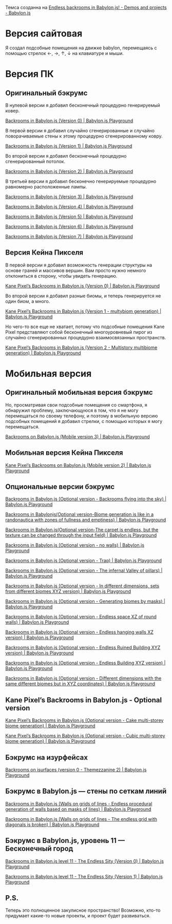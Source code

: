Темса созданна на [Endless backrooms in Babylon.js! - Demos and projects - Babylon.js](https://forum.babylonjs.com/t/endless-backrooms-in-babylon-js/55544/45)

# Версия сайтовая

Я создал подсобные помещения на движке babylon, перемещаясь с помощью стрелок ←, →, ↑, ↓ на клавиатуре и мыши.

# Версия ПК 

## Оригинальный бэкрумс 

В нулевой версии я добавил бесконечный процедурно генерируемый ковер.

[Backrooms in Babylon.js (Version 0) | Babylon.js Playground](https://playground.babylonjs.com/#BM5M6A)

В первой версии я добавил случайно сгенерированные и случайно поворачиваемые стены к этому процедурно сгенерированному ковру.

[Backrooms in Babylon.js (Version 1) | Babylon.js Playground](https://playground.babylonjs.com/#VBRJ0Y)

Во второй версии я добавил бесконечный процедурно сгенерированный потолок.

[Backrooms in Babylon.js (Version 2) | Babylon.js Playground](https://playground.babylonjs.com/#NGAD7L)

В третьей версии я добавил бесконечно генерируемые процедурно равномерно расположенные лампы.

[Backrooms in Babylon.js (Version 3) | Babylon.js Playground](https://playground.babylonjs.com/#1XXCMX)

[Backrooms in Babylon.js (Version 4) | Babylon.js Playground](https://playground.babylonjs.com/#HUS6UR#0)

[Backrooms in Babylon.js (Version 5) | Babylon.js Playground](https://playground.babylonjs.com/#XNSPM5#0)

[Backrooms in Babylon.js (Version 6) | Babylon.js Playground](https://playground.babylonjs.com/#Q926I8#0)

[Backrooms in Babylon.js (Version 7) | Babylon.js Playground](https://playground.babylonjs.com/#74JVEN#0)

## Версия Кейна Пикселя

В первой версии я добавил возможность генерации структуры на основе граней и массивов вершин. Вам просто нужно немного отклониться в сторону, чтобы увидеть генерацию.

[Kane Pixel’s Backrooms in Babylon.js (Version 0) | Babylon.js Playground](https://playground.babylonjs.com/#CBZ7JF)

Во второй версии я добавил разные биомы, и теперь генерируется не один биом, а много.

[Kane Pixel’s Backrooms in Babylon.js (Version 1 - multybiom generation) | Babylon.js Playground](https://playground.babylonjs.com/#RSODNR)

Но чего-то все еще не хватает, потому что подсобные помещения Kane Pixel представляют собой бесконечный многоуровневый пирог из случайно сгенерированных процедурно взаимосвязанных пространств.

[Kane Pixel’s Backrooms in Babylon.js (Version 2 - Multistory multibiome generation) | Babylon.js Playground](https://playground.babylonjs.com/#AWLGMD)

# Мобильная версия

## Оригинальный мобильная версия бэкрумс

Но, просматривая свои подсобные помещения со смартфона, я обнаружил проблему, заключающуюся в том, что я не могу перемещаться по своему телефону, и поэтому в мобильную версию подсобных помещений я добавил стрелки, с помощью которых я могу перемещаться.

[Backrooms on Babylon.js (Mobile version 3) | Babylon.js Playground](https://playground.babylonjs.com/#25EV8E)

## Мобильная версия Кейна Пикселя

[Kane Pixel’s Backrooms on Babylon.js (Mobile version 2) | Babylon.js Playground](https://playground.babylonjs.com/#1GXGH8)

## Опциональные версии бэкрумс

[Backrooms in Babylon.js (Optional version - Backrooms flying into the sky) | Babylon.js Playground](https://playground.babylonjs.com/#34X9YU#0)

[Backrooms in Babylonjs(Optional version-Biome generation is like in a randonautica with zones of fullness and emptiness) | Babylon.js Playground](https://playground.babylonjs.com/#Y3TM2F#0)

[Backrooms in Babylon.js(Optional version-The carpet is endless, but the texture can be changed through the input field) | Babylon.js Playground](https://playground.babylonjs.com/#AHP53D#0)

[Backrooms in Babylon.js (Optional version - no walls) | Babylon.js Playground](https://playground.babylonjs.com/#T7SDF5#0)

[Backrooms in Babylon.js (Optional version - Trap) | Babylon.js Playground](https://playground.babylonjs.com/#GU5ZOU#0)

[Backrooms in Babylon.js (Optional version - The infernal Valley of pillars) | Babylon.js Playground](https://playground.babylonjs.com/#1P97PV#0)

[Backrooms in Babylon.js (Optional version - In different dimensions, sets from different biomes XYZ version) | Babylon.js Playground](https://playground.babylonjs.com/#KQXD6E#0)

[Backrooms in Babylon.js (Optional version - Generating biomes by masks) | Babylon.js Playground](https://playground.babylonjs.com/#6M3H3Y#0)

[Backrooms in Babylon.js (Optional version - Endless space XZ of round walls) | Babylon.js Playground](https://playground.babylonjs.com/#JEULSV#0)

[Backrooms in Babylon.js (Optional version - Endless hanging walls XZ version) | Babylon.js Playground](https://playground.babylonjs.com/#5R23Z2#0)

[Backrooms in Babylon.js (Optional version - Endless Ruined Building XYZ version) | Babylon.js Playground](https://playground.babylonjs.com/#IG2UMF#0)

[Backrooms in Babylon.js (Optional version - Endless Building XYZ version) | Babylon.js Playground](https://playground.babylonjs.com/#3US01K#0)

[Backrooms in Babylon.js (Optional version - Different dimensions with the same different biomes but in XYZ coordinates) | Babylon.js Playground](https://playground.babylonjs.com/#FMT8P7#0)

## Kane Pixel’s Backrooms in Babylon.js - Optional version

[Kane Pixel’s Backrooms in Babylon.js (Optional version - Cake multi-storey biome generation) | Babylon.js Playground](https://playground.babylonjs.com/#LS4GSZ#0)

[Kane Pixel’s Backrooms in Babylon.js (Optional version - Cubic multi-storey biome generation) | Babylon.js Playground](https://playground.babylonjs.com/#945FVB#0)

## Бэкрумс на изурфейсах

[Backrooms on isurfaces (version 0 - Themezzanine 2) | Babylon.js Playground](https://playground.babylonjs.com/#YCI2DG#0)

## Бэкрумс в Babylon.js — стены по сеткам линий

[Backrooms in Babylon.js (Walls on grids of lines - Endless procedural generation of walls based on masks of lines) | Babylon.js Playground](https://playground.babylonjs.com/#TFUHZL#0)

[Backrooms in Babylon.js (Walls on grids of lines - The endless grid with diagonals is broken) | Babylon.js Playground](https://playground.babylonjs.com/#39Z59A#0)

## Бэкрумс в Babylon.js, уровень 11 — Бесконечный город

[Backrooms in Babylon.js level 11 - The Endless Sity (Version 0) | Babylon.js Playground](https://playground.babylonjs.com/#D14H1M#0)

[Backrooms in Babylon.js level 11 - The Endless Sity (Version 1) | Babylon.js Playground](https://playground.babylonjs.com/#N96KG5#0)

## P.S.

Теперь это полноценное закулисное пространство! Возможно, кто-то придумает какие-то новые проекты, и проект будет развиваться.
